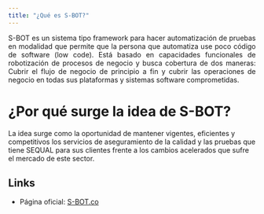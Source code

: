 ```yaml
---
title: "¿Qué es S-BOT?"
---
```


<p style="text-align: justify;"> S-BOT es un sistema tipo framework para hacer automatización de pruebas en modalidad que permite que la persona que automatiza use poco código de software (low code). Está basado en capacidades funcionales de robotización de procesos de negocio y busca cobertura de dos maneras: Cubrir el flujo de negocio de principio a fin y cubrir las operaciones de negocio en todas sus plataformas y sistemas software comprometidas.

# ¿Por qué surge la idea de S-BOT?

 La idea surge como la oportunidad de mantener vigentes, eficientes y competitivos los servicios de aseguramiento de la calidad y las pruebas que tiene SEQUAL para sus clientes frente a los cambios acelerados que sufre el mercado de este sector. </p>




## Links

* Página oficial: [S-BOT.co](https://sbot.co)